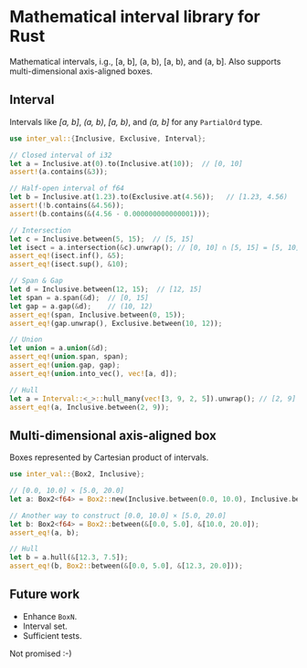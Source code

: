# Mathematical interval library for Rust

Mathematical intervals, i.g., [a, b], (a, b), [a, b), and (a, b].
Also supports multi-dimensional axis-aligned boxes.

## Interval
Intervals like *[a, b]*, *(a, b)*, *[a, b)*, and *(a, b]* for any `PartialOrd` type.

```rust
use inter_val::{Inclusive, Exclusive, Interval};

// Closed interval of i32
let a = Inclusive.at(0).to(Inclusive.at(10));  // [0, 10]
assert!(a.contains(&3));

// Half-open interval of f64
let b = Inclusive.at(1.23).to(Exclusive.at(4.56));   // [1.23, 4.56)
assert!(!b.contains(&4.56));
assert!(b.contains(&(4.56 - 0.000000000000001)));

// Intersection
let c = Inclusive.between(5, 15);  // [5, 15]
let isect = a.intersection(&c).unwrap(); // [0, 10] ∩ [5, 15] = [5, 10]
assert_eq!(isect.inf(), &5);
assert_eq!(isect.sup(), &10);

// Span & Gap
let d = Inclusive.between(12, 15);  // [12, 15]
let span = a.span(&d);  // [0, 15]
let gap = a.gap(&d);    // (10, 12)
assert_eq!(span, Inclusive.between(0, 15));
assert_eq!(gap.unwrap(), Exclusive.between(10, 12));

// Union
let union = a.union(&d);
assert_eq!(union.span, span);
assert_eq!(union.gap, gap);
assert_eq!(union.into_vec(), vec![a, d]);

// Hull
let a = Interval::<_>::hull_many(vec![3, 9, 2, 5]).unwrap(); // [2, 9]
assert_eq!(a, Inclusive.between(2, 9));
```

## Multi-dimensional axis-aligned box
Boxes represented by Cartesian product of intervals.
```rust
use inter_val::{Box2, Inclusive};

// [0.0, 10.0] × [5.0, 20.0]
let a: Box2<f64> = Box2::new(Inclusive.between(0.0, 10.0), Inclusive.between(5.0, 20.0));

// Another way to construct [0.0, 10.0] × [5.0, 20.0]
let b: Box2<f64> = Box2::between(&[0.0, 5.0], &[10.0, 20.0]);
assert_eq!(a, b);

// Hull
let b = a.hull(&[12.3, 7.5]);
assert_eq!(b, Box2::between(&[0.0, 5.0], &[12.3, 20.0]));
```

## Future work
* Enhance `BoxN`.
* Interval set.
* Sufficient tests.

Not promised :-)

